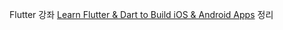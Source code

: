 Flutter 강좌 [Learn Flutter & Dart to Build iOS & Android Apps](https://www.udemy.com/course/learn-flutter-dart-to-build-ios-android-apps/) 정리